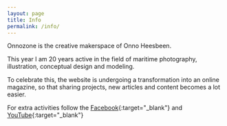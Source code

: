 ```yaml
---
layout: page
title: Info
permalink: /info/
---
```


Onnozone is the creative makerspace of Onno Heesbeen.

This year I am 20 years active in the field of maritime photography, illustration, conceptual design and modeling.

To celebrate this, the website is undergoing a transformation into an online magazine, so that sharing projects, new articles and content becomes a lot easier.

For extra activities follow the [Facebook](https://www.facebook.com/onnozonecom){:target="_blank"} and [YouTube](https://www.youtube.com/channel/UCIe_v09FFodVGK34RnATljA){:target="_blank"}

